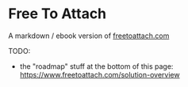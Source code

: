 # Free To Attach

A markdown / ebook version of [freetoattach.com](https://www.freetoattach.com/)

TODO:

- the "roadmap" stuff at the bottom of this page: https://www.freetoattach.com/solution-overview
